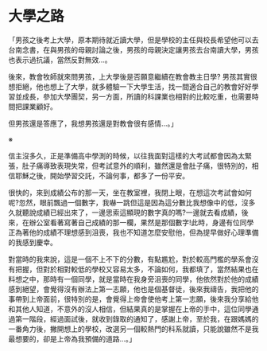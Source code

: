 # 大學之路

「男孩之後考上大學，原本期待就近讀大學，但是學校的主任與校長希望他可以去台南念書，在與男孩的母親討論之後，男孩的母親決定讓男孩去台南讀大學，男孩也表示過抗議，當然反對無效...。

後來，教會牧師就來問男孩，上大學後是否願意繼續在教會教主日學? 男孩其實很想拒絕，他也想上了大學，就多體驗一下大學生活，找一間適合自己的教會好好學習並成長，參加大學團契，另一方面，所讀的科課業也相對的比較吃重，也需要時間把課業顧好。

但男孩還是答應了，我想男孩還是對教會很有感情…。」

※

信主沒多久，正是準備高中學測的時候，以往我面對這樣的大考試都會因為太緊張，肚子痛導致表現失常，但考試意外的順利，雖然還是會肚子痛，很特別的，相信耶穌之後，開始學習交託，不論何事，都多了一份平安。

很快的，來到成績公布的那一天，坐在教室裡，我閉上眼，在想這次考試會如何呢?忽然，眼前飄過一個數字，我嚇一跳但這是因為這分數比我想像中的低，沒多久就聽說成績已經出來了，一邊思索這顯現的數字真的嗎?一邊就去看成績，後來，在辦公室看著寫著自己成績的那一欄，果然是那個數字!此時，身邊有位同學正為著他的成績不理想感到沮喪，我也不知道怎麼安慰他，但為提早做好心理準備的我感到慶幸。

對當時的我來說，這是一個不上不下的分數，有點尷尬，對於較高門檻的學系會沒有把握，但對於相對較低的學校又容易太多，不論如何，我都填了，當然結果也在料想之中，那時有一個同學，就是當時在我身旁沮喪的同學，他依然對於他的成績感到絕望，會覺得沒有辦法上第一志願，他也是個基督徒，後來我禱告，我把他的事帶到上帝面前，很特別的是，會覺得上帝會使他考上第一志願，後來我分享給他和其他人知道，不意外的沒人相信，但結果真的是掌握在上帝的手中，這位同學通過第一階段，經過面試後，就收到錄取的通知了，感謝上帝，至於我，在跟媽媽的一番角力後，撇開想上的學校，改選另一個較熱門的科系就讀，只能說雖然不是我最想要的，卻是上帝為我預備的道路...。」